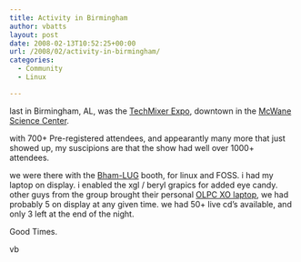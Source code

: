 ```yaml
---
title: Activity in Birmingham
author: vbatts
layout: post
date: 2008-02-13T10:52:25+00:00
url: /2008/02/activity-in-birmingham/
categories:
  - Community
  - Linux

---
```

last in Birmingham, AL, was the [TechMixer Expo][1], downtown in the [McWane Science Center][2].
  

  
with 700+ Pre-registered attendees, and appearantly many more that just showed up, my suscipions are that the show had well over 1000+ attendees.
  
we were there with the [Bham-LUG][3] booth, for linux and FOSS. i had my laptop on display. i enabled the xgl / beryl grapics for added eye candy. other guys from the group brought their personal [OLPC XO laptop][4], we had probably 5 on display at any given time. we had 50+ live cd&#8217;s available, and only 3 left at the end of the night.

Good Times.

vb

 [1]: http://techbirmingham.com/default.aspx?id=171
 [2]: http://www.mcwane.org/
 [3]: http://bham-lug.org
 [4]: http://laptop.org/